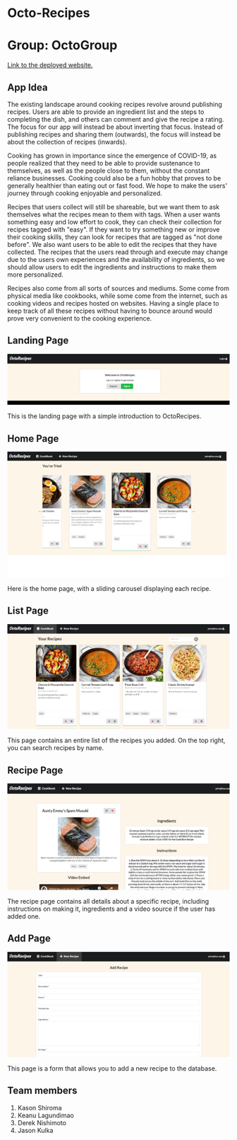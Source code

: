 # Octo-Recipes
# Group: OctoGroup

[Link to the deployed website.](https://octo-recipes.meteorapp.com/#/)

## App Idea
The existing landscape around cooking recipes revolve around publishing recipes. Users are able to provide an ingredient list and the steps to completing the dish, and others can comment and give the recipe a rating. The focus for our app will instead be about inverting that focus. Instead of publishing recipes and sharing them (outwards), the focus will instead be about the collection of recipes (inwards).

Cooking has grown in importance since the emergence of COVID-19, as people realized that they need to be able to provide sustenance to themselves, as well as the people close to them, without the constant reliance businesses. Cooking could also be a fun hobby that proves to be generally healthier than eating out or fast food. We hope to make the users' journey through cooking enjoyable and personalized.

Recipes that users collect will still be shareable, but we want them to ask themselves what the recipes mean to them with tags. When a user wants something easy and low effort to cook, they can check their collection for recipes tagged with "easy". If they want to try something new or improve their cooking skills, they can look for recipes that are tagged as "not done before". We also want users to be able to edit the recipes that they have collected. The recipes that the users read through and execute may change due to the users own experiences and the availability of ingredients, so we should allow users to edit the ingredients and instructions to make them more personalized. 

Recipes also come from all sorts of sources and mediums. Some come from physical media like cookbooks, while some come from the internet, such as cooking videos and recipes hosted on websites. Having a single place to keep track of all these recipes without having to bounce around would prove very convenient to the cooking experience. 

## Landing Page

<img class="ui image" src="./images/landingpage.png">

This is the landing page with a simple introduction to OctoRecipes.

## Home Page

<img class="ui image" src="./images/homepage.png">

Here is the home page, with a sliding carousel displaying each recipe. 

## List Page

<img class="ui image" src="./images/listpage.png">

This page contains an entire list of the recipes you added. On the top right, you can search recipes by name.

## Recipe Page

<img class="ui image" src="./images/recipepage.png">

The recipe page contains all details about a specific recipe, including instructions on making it, ingredients and a video source if the user has added one.

## Add Page

<img class="ui image" src="./images/addpage.png">

This page is a form that allows you to add a new recipe to the database. 

## Team members
1. Kason Shiroma
2. Keanu Lagundimao
3. Derek Nishimoto
4. Jason Kulka
